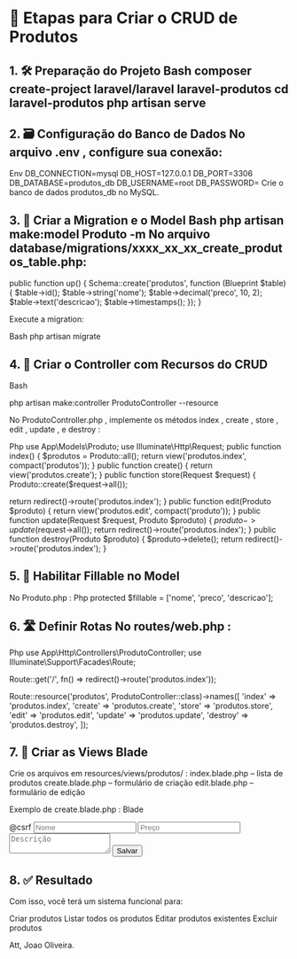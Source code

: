 # 🚀 Etapas para Criar o CRUD de Produtos

## 1. 🛠️ Preparação do Projeto Bash composer create-project laravel/laravel laravel-produtos cd laravel-produtos php artisan serve

## 2. 🗃️ Configuração do Banco de Dados No arquivo .env , configure sua conexão: 
Env DB_CONNECTION=mysql 
DB_HOST=127.0.0.1 
DB_PORT=3306 
DB_DATABASE=produtos_db 
DB_USERNAME=root 
DB_PASSWORD= 
Crie o banco de dados produtos_db no MySQL.

## 3. 🧱 Criar a Migration e o Model Bash php artisan make:model Produto -m No arquivo database/migrations/xxxx_xx_xx_create_produtos_table.php:

public function up() 
{ Schema::create('produtos', function (Blueprint $table) { 
$table->id(); 
$table->string('nome'); 
$table->decimal('preco', 10, 2); 
$table->text('descricao'); 
$table->timestamps(); }); }

Execute a migration:

Bash 
php artisan migrate

## 4. 🧭 Criar o Controller com Recursos do CRUD
Bash 

php artisan make:controller ProdutoController --resource

No ProdutoController.php , implemente os métodos index , create , store , edit , update , e destroy :

Php 
use App\Models\Produto;
use Illuminate\Http\Request;
public function index()
{
$produtos = Produto::all();
return view('produtos.index', compact('produtos'));
}
public function create()
{
return view('produtos.create');
}
public function store(Request $request)
{
Produto::create($request->all());

return redirect()->route('produtos.index');
}
public function edit(Produto $produto)
{
return view('produtos.edit', compact('produto'));
}
public function update(Request $request, Produto $produto)
{
$produto->update($request->all());
return redirect()->route('produtos.index');
}
public function destroy(Produto $produto)
{
$produto->delete();
return redirect()->route('produtos.index');
}

## 5. 🧾 Habilitar Fillable no Model
No Produto.php : 
Php 
protected $fillable = ['nome', 'preco', 'descricao'];

## 6. 🛣️ Definir Rotas No routes/web.php :
Php 
use App\Http\Controllers\ProdutoController;
use Illuminate\Support\Facades\Route;


Route::get('/', fn() => redirect()->route('produtos.index'));

Route::resource('produtos', ProdutoController::class)->names([
    'index' => 'produtos.index',
    'create' => 'produtos.create',
    'store' => 'produtos.store',
    'edit' => 'produtos.edit',
    'update' => 'produtos.update',
    'destroy' => 'produtos.destroy',
]);

## 7. 🎨 Criar as Views Blade

Crie os arquivos em resources/views/produtos/ : 
index.blade.php – lista de produtos 
create.blade.php – formulário de criação 
edit.blade.php – formulário de edição

Exemplo de create.blade.php :
Blade
<form action="{{ route('produtos.store') }}" method="POST">
@csrf
<input type="text" name="nome" placeholder="Nome">
<input type="number" step="0.01" name="preco" placeholder="Preço">
<textarea name="descricao" placeholder="Descrição"></textarea>
<button type="submit">Salvar</button>
</form>

## 8. ✅ Resultado

Com isso, você terá um sistema funcional para:

Criar produtos 
Listar todos os produtos 
Editar produtos existentes 
Excluir produtos

Att,
Joao Oliveira.
